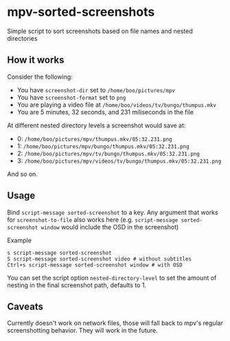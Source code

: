 # mpv-sorted-screenshots

Simple script to sort screenshots based on file names and nested directories

## How it works

Consider the following:
- You have `screenshot-dir` set to `/home/boo/pictures/mpv`
- You have `screenshot-format` set to `png`
- You are playing a video file at `/home/boo/videos/tv/bungo/thumpus.mkv`
- You are 5 minutes, 32 seconds, and 231 miliseconds in the file

At different nested directory levels a screenshot would save at:
- 0: `/home/boo/pictures/mpv/thumpus.mkv/05:32.231.png`
- 1: `/home/boo/pictures/mpv/bungo/thumpus.mkv/05:32.231.png`
- 2: `/home/boo/pictures/mpv/tv/bungo/thumpus.mkv/05:32.231.png`
- 3: `/home/boo/pictures/mpv/videos/tv/bungo/thumpus.mkv/05:32.231.png`

And so on.

## Usage

Bind `script-message sorted-screenshot` to a key. Any argument that works for `screenshot-to-file` also works here (e.g. `script-message sorted-screenshot window` would include the OSD in the screenshot)

Example
```
s script-message sorted-screenshot
S script-message sorted-screenshot video # without subtitles
Ctrl+s script-message sorted-screenshot window # with OSD
```

You can set the script option `nested-directory-level` to set the amount of nesting in the final screenshot path, defaults to 1.

## Caveats

Currently doesn't work on network files, those will fall back to mpv's regular screenshotting behavior. They will work in the future.
